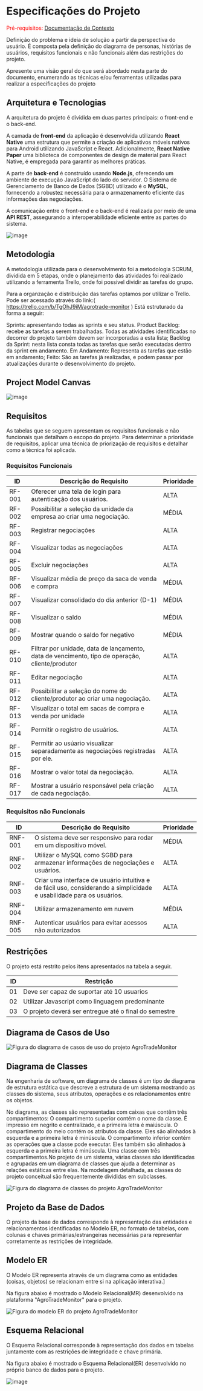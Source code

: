 # Especificações do Projeto

<span style="color:red">Pré-requisitos: <a href="1-Documentação de Contexto.md"> Documentação de Contexto</a></span>

Definição do problema e ideia de solução a partir da perspectiva do usuário. É composta pela definição do  diagrama de personas, histórias de usuários, requisitos funcionais e não funcionais além das restrições do projeto.

Apresente uma visão geral do que será abordado nesta parte do documento, enumerando as técnicas e/ou ferramentas utilizadas para realizar a especificações do projeto

## Arquitetura e Tecnologias

A arquitetura do projeto é dividida em duas partes principais: o front-end e o back-end. 

A camada de **front-end** da aplicação é desenvolvida utilizando **React Native**  uma estrutura que permite a criação de aplicativos móveis nativos para Android utilizando JavaScript e React. Adicionalmente, **React Native Paper** uma biblioteca de componentes de design de material para React Native, é empregada para garantir as melhores práticas.

A parte de **back-end** é construído usando **Node.js**, oferecendo um ambiente de execução JavaScript do lado do servidor. O Sistema de Gerenciamento de Banco de Dados (SGBD) utilizado é o **MySQL**,  fornecendo a robustez necessária para o armazenamento eficiente das informações das negociações.

A comunicação entre o front-end e o back-end é realizada por meio de uma **API REST**, assegurando a interoperabilidade eficiente entre as partes do sistema.

![image](https://github.com/ICEI-PUC-Minas-PMV-ADS/pmv-ads-2023-2-e5-proj-empext-t2-projAgronegocio/assets/32153247/0973d0fe-b685-4d06-b575-74ae313913bd)

## Metodologia

A metodologia utilizada para o desenvolvimento foi a metodologia SCRUM, dividida em 5 etapas, onde o planejamento das atividades foi realizado utilizando a ferramenta Trello, onde foi possível dividir as tarefas do grupo.

Para a organzação e distribuição das tarefas optamos por utilizar o Trello. Pode ser acessado através do link:( https://trello.com/b/TgOhJ9iM/agrotrade-monitor ) 
Está estruturado da forma a seguir:

Sprints: apresentando todas as sprints e seu status.
Product Backlog: recebe as tarefas a serem trabalhadas. Todas as atividades identificadas no decorrer do projeto também devem ser incorporadas a esta lista;
Backlog da Sprint: nesta lista consta todas as tarefas que serão executadas dentro da sprint em andamento.
Em Andamento: Representa as tarefas que estão em andamento;
Feito: São as tarefas já realizadas, e podem passar por atualizações durante o desenvolvimento do projeto.


## Project Model Canvas

![image](https://github.com/ICEI-PUC-Minas-PMV-ADS/pmv-ads-2023-2-e5-proj-empext-t2-projAgronegocio/assets/32153247/c5164e76-9917-4a55-84d6-580f97fb54d7)


## Requisitos

As tabelas que se seguem apresentam os requisitos funcionais e não funcionais que detalham o escopo do projeto. Para determinar a prioridade de requisitos, aplicar uma técnica de priorização de requisitos e detalhar como a técnica foi aplicada.

### Requisitos Funcionais

| ID     | Descrição do Requisito                                       | Prioridade |
|-------|--------------------------------------------------------------|------------|
| RF-001| Oferecer uma tela de login para autenticação dos usuários. | ALTA |  
| RF-002| Possibilitar a seleção da unidade da empresa ao criar uma negociação.| MÉDIA |
| RF-003| Registrar negociações | ALTA | 
| RF-004| Visualizar todas as negociações| ALTA | 
| RF-005| Excluir negociações | ALTA | 
| RF-006| Visualizar média de preço da saca de venda e compra | MÉDIA |
| RF-007| Visualizar consolidado do dia anterior (D-1) | MÉDIA |
| RF-008| Visualizar o saldo | MÉDIA | 
| RF-009| Mostrar quando o saldo for negativo | MÉDIA |
| RF-010| Filtrar por unidade, data de lançamento, data de vencimento, tipo de operação, cliente/produtor | ALTA |
| RF-011| Editar negociação | ALTA |
| RF-012| Possibilitar a seleção do nome do cliente/produtor ao criar uma negociação. | ALTA |
| RF-013| Visualizar o total em sacas de compra e venda por unidade | ALTA |
| RF-014| Permitir o registro de usuários. | ALTA |
| RF-015| Permitir ao usúario visualizar separadamente as negociações registradas por ele. | ALTA |
| RF-016| Mostrar o valor total da negociação. | ALTA |
| RF-017| Mostrar a usuário responsável pela criação de cada negociação. | ALTA |


### Requisitos não Funcionais

| ID     | Descrição do Requisito                                       | Prioridade |
|-------|--------------------------------------------------------------|------------|
| RNF-001| O sistema deve ser responsivo para rodar em um dispositivo móvel. | MÉDIA |
| RNF-002| Utilizar o MySQL como SGBD para armazenar informações de negociações e usuários. | ALTA |
| RNF-003| Criar uma interface de usuário intuitiva e de fácil uso, considerando a simplicidade e usabilidade para os usuários. | ALTA |
| RNF-004| Utilizar armazenamento em nuvem | MÉDIA |
| RNF-005| Autenticar usuários para evitar acessos não autorizados | ALTA |


## Restrições

O projeto está restrito pelos itens apresentados na tabela a seguir.

|ID| Restrição                                             |
|--|-------------------------------------------------------|
|01| Deve ser capaz de suportar até 10 usuarios            |
|02| Utilizar Javascript como linguagem predominante       |
|03| O projeto deverá ser entregue até o final do semestre |

## Diagrama de Casos de Uso


<img src="img/CasosUsoAgrotrade.png" alt="Figura do diagrama de casos de uso do projeto AgroTradeMonitor">

## Diagrama de Classes

Na engenharia de software, um diagrama de classes é um tipo de diagrama de estrutura estática que descreve a estrutura de um sistema mostrando as classes do sistema, seus atributos, operações e os relacionamentos entre os objetos.

No diagrama, as classes são representadas com caixas que contêm três compartimentos: O compartimento superior contém o nome da classe. É impresso em negrito e centralizado, e a primeira letra é maiúscula. O compartimento do meio contém os atributos da classe. Eles são alinhados à esquerda e a primeira letra é minúscula. O compartimento inferior contém as operações que a classe pode executar. Eles também são alinhados à esquerda e a primeira letra é minúscula. Uma classe com três compartimentos.No projeto de um sistema, várias classes são identificadas e agrupadas em um diagrama de classes que ajuda a determinar as relações estáticas entre elas. Na modelagem detalhada, as classes do projeto conceitual são frequentemente divididas em subclasses.

<img src="img/DiagramaClasse.png" alt="Figura do diagrama de classes do projeto AgroTradeMonitor">

## Projeto da Base de Dados

O projeto da base de dados corresponde à representação das entidades e relacionamentos identificadas no Modelo ER, no formato de tabelas, com colunas e chaves primárias/estrangeiras necessárias para representar corretamente as restrições de integridade.

## Modelo ER

O Modelo ER representa através de um diagrama como as entidades (coisas, objetos) se relacionam entre si na aplicação interativa.]

Na figura abaixo é mostrado o Modelo Relacional(MR) desenvolvido na plataforma "AgroTradeMonitor" para o projeto.

<img src="img/ModeloER.png" alt="Figura do modelo ER do projeto AgroTradeMonitor">

## Esquema Relacional

O Esquema Relacional corresponde à representação dos dados em tabelas juntamente com as restrições de integridade e chave primária.

Na figura abaixo é mostrado o Esquema Relacional(ER) desenvolvido no próprio banco de dados para o projeto.

![image](https://github.com/ICEI-PUC-Minas-PMV-ADS/pmv-ads-2023-2-e5-proj-empext-t2-projAgronegocio/assets/32153247/b1664570-2146-4d12-9ca6-843f59d7acb1)


